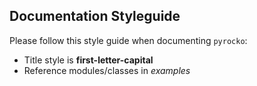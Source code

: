 ## Documentation Styleguide

Please follow this style guide when documenting `pyrocko`:

* Title style is __first-letter-capital__
* Reference modules/classes in *examples*

